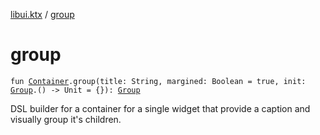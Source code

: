 [libui.ktx](README.md) / [group](group.md)

# group

`fun `[`Container`](-container/README.md)`.group(title: String, margined: Boolean = true, init: `[`Group`](-group/README.md)`.() -> Unit = {}): `[`Group`](-group/README.md)

DSL builder for a container for a single widget that provide a caption and visually group it's children.
